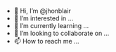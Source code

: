 - 👋 Hi, I’m @jhonblair
- 👀 I’m interested in ...
- 🌱 I’m currently learning ...
- 💞️ I’m looking to collaborate on ...
- 📫 How to reach me ...

<!---
jhonblair/jhonblair is a ✨ special ✨ repository because its `README.md` (this file) appears on your GitHub profile.
You can click the Preview link to take a look at your changes.
--->
